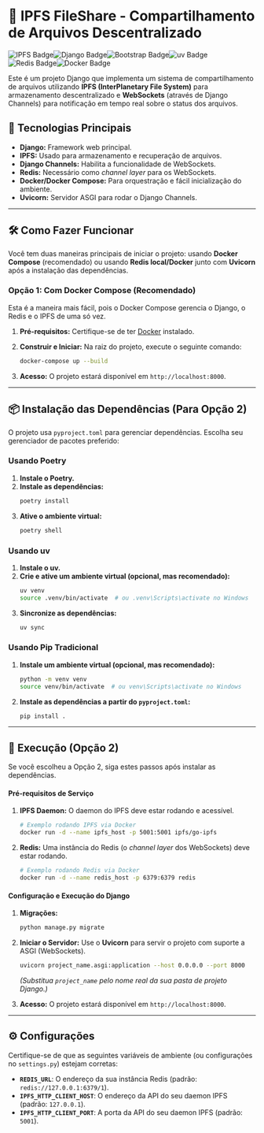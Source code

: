 # 📁 IPFS FileShare - Compartilhamento de Arquivos Descentralizado
![IPFS Badge](https://img.shields.io/badge/IPFS-65C2CB?logo=ipfs&logoColor=fff&style=for-the-badge)![Django Badge](https://img.shields.io/badge/Django-092E20?logo=django&logoColor=fff&style=for-the-badge)![Bootstrap Badge](https://img.shields.io/badge/Bootstrap-7952B3?logo=bootstrap&logoColor=fff&style=for-the-badge)![uv Badge](https://img.shields.io/badge/uv-DE5FE9?logo=uv&logoColor=fff&style=for-the-badge)![Redis Badge](https://img.shields.io/badge/Redis-FF4438?logo=redis&logoColor=fff&style=for-the-badge)![Docker Badge](https://img.shields.io/badge/Docker-2496ED?logo=docker&logoColor=fff&style=for-the-badge)

Este é um projeto Django que implementa um sistema de compartilhamento de arquivos utilizando **IPFS (InterPlanetary File System)** para armazenamento descentralizado e **WebSockets** (através de Django Channels) para notificação em tempo real sobre o status dos arquivos.

## 🚀 Tecnologias Principais

  * **Django:** Framework web principal.
  * **IPFS:** Usado para armazenamento e recuperação de arquivos.
  * **Django Channels:** Habilita a funcionalidade de WebSockets.
  * **Redis:** Necessário como *channel layer* para os WebSockets.
  * **Docker/Docker Compose:** Para orquestração e fácil inicialização do ambiente.
  * **Uvicorn:** Servidor ASGI para rodar o Django Channels.

-----

## 🛠️ Como Fazer Funcionar

Você tem duas maneiras principais de iniciar o projeto: usando **Docker Compose** (recomendado) ou usando **Redis local/Docker** junto com **Uvicorn** após a instalação das dependências.

### Opção 1: Com Docker Compose (Recomendado)

Esta é a maneira mais fácil, pois o Docker Compose gerencia o Django, o Redis e o IPFS de uma só vez.

1.  **Pré-requisitos:** Certifique-se de ter [Docker](https://www.docker.com/get-started/) instalado.

2.  **Construir e Iniciar:** Na raiz do projeto, execute o seguinte comando:

    ```bash
    docker-compose up --build
    ```

3.  **Acesso:** O projeto estará disponível em `http://localhost:8000`.

-----

## 📦 Instalação das Dependências (Para Opção 2)

O projeto usa `pyproject.toml` para gerenciar dependências. Escolha seu gerenciador de pacotes preferido:

### Usando Poetry

1.  **Instale o Poetry.**
2.  **Instale as dependências:**
    ```bash
    poetry install
    ```
3.  **Ative o ambiente virtual:**
    ```bash
    poetry shell
    ```

### Usando uv

1.  **Instale o uv.**
2.  **Crie e ative um ambiente virtual (opcional, mas recomendado):**
    ```bash
    uv venv
    source .venv/bin/activate  # ou .venv\Scripts\activate no Windows
    ```
3.  **Sincronize as dependências:**
    ```bash
    uv sync
    ```

### Usando Pip Tradicional

1.  **Instale um ambiente virtual (opcional, mas recomendado):**
    ```bash
    python -m venv venv
    source venv/bin/activate  # ou venv\Scripts\activate no Windows
    ```
2.  **Instale as dependências a partir do `pyproject.toml`:**
    ```bash
    pip install .
    ```

-----

## 🏃 Execução (Opção 2)

Se você escolheu a Opção 2, siga estes passos após instalar as dependências.

#### Pré-requisitos de Serviço

1.  **IPFS Daemon:** O daemon do IPFS deve estar rodando e acessível.

    ```bash
    # Exemplo rodando IPFS via Docker
    docker run -d --name ipfs_host -p 5001:5001 ipfs/go-ipfs
    ```

2.  **Redis:** Uma instância do Redis (o *channel layer* dos WebSockets) deve estar rodando.

    ```bash
    # Exemplo rodando Redis via Docker
    docker run -d --name redis_host -p 6379:6379 redis
    ```

#### Configuração e Execução do Django

1.  **Migrações:**

    ```bash
    python manage.py migrate
    ```

2.  **Iniciar o Servidor:** Use o **Uvicorn** para servir o projeto com suporte a ASGI (WebSockets).

    ```bash
    uvicorn project_name.asgi:application --host 0.0.0.0 --port 8000
    ```

    *(Substitua `project_name` pelo nome real da sua pasta de projeto Django.)*

3.  **Acesso:** O projeto estará disponível em `http://localhost:8000`.

-----

## ⚙️ Configurações

Certifique-se de que as seguintes variáveis de ambiente (ou configurações no `settings.py`) estejam corretas:

  * **`REDIS_URL`**: O endereço da sua instância Redis (padrão: `redis://127.0.0.1:6379/1`).
  * **`IPFS_HTTP_CLIENT_HOST`**: O endereço da API do seu daemon IPFS (padrão: `127.0.0.1`).
  * **`IPFS_HTTP_CLIENT_PORT`**: A porta da API do seu daemon IPFS (padrão: `5001`).